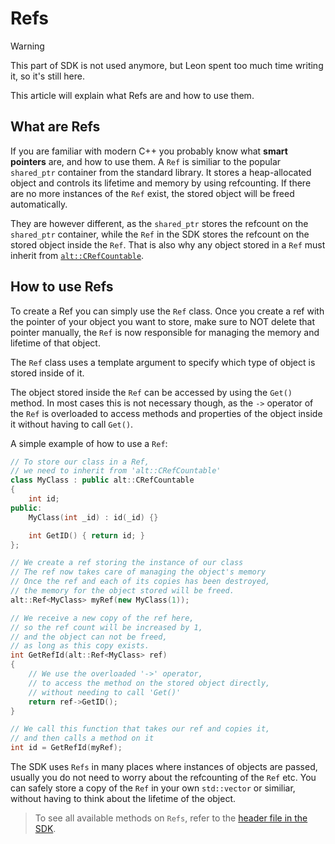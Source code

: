 # Refs

> [!WARNING]
> This part of SDK is not used anymore, but Leon spent too much time writing it, so it's still here.

This article will explain what Refs are and how to use them.

## What are Refs

If you are familiar with modern C++ you probably know what **smart pointers** are, and how to use them.
A `Ref` is similiar to the popular `shared_ptr` container from the standard library. 
It stores a heap-allocated object and controls its lifetime and memory by using refcounting. 
If there are no more instances of the `Ref` exist, the stored object will be freed automatically. 

They are however different, as the `shared_ptr` stores the refcount on the `shared_ptr` container, while the
`Ref` in the SDK stores the refcount on the stored object inside the `Ref`. That is also why any object stored in a `Ref` must
inherit from [`alt::CRefCountable`](https://github.com/altmp/cpp-sdk/blob/master/CRefCountable.h).

## How to use Refs

To create a Ref you can simply use the `Ref` class. Once you create a ref with the pointer of your object you want to store,
make sure to NOT delete that pointer manually, the `Ref` is now responsible for managing the memory and lifetime of that object.

The `Ref` class uses a template argument to specify which type of object is stored inside of it.

The object stored inside the `Ref` can be accessed by using the `Get()` method. In most cases this is not necessary though,
as the `->` operator of the `Ref` is overloaded to access methods and properties of the object inside it without having to call `Get()`.

A simple example of how to use a `Ref`:
```c++
// To store our class in a Ref,
// we need to inherit from 'alt::CRefCountable'
class MyClass : public alt::CRefCountable
{
    int id;
public:
    MyClass(int _id) : id(_id) {}

    int GetID() { return id; }
};

// We create a ref storing the instance of our class
// The ref now takes care of managing the object's memory
// Once the ref and each of its copies has been destroyed,
// the memory for the object stored will be freed.
alt::Ref<MyClass> myRef(new MyClass(1));
```
```c++
// We receive a new copy of the ref here,
// so the ref count will be increased by 1,
// and the object can not be freed,
// as long as this copy exists.
int GetRefId(alt::Ref<MyClass> ref)
{
    // We use the overloaded '->' operator, 
    // to access the method on the stored object directly,
    // without needing to call 'Get()'
    return ref->GetID();
}

// We call this function that takes our ref and copies it,
// and then calls a method on it
int id = GetRefId(myRef);
```

The SDK uses `Refs` in many places where instances of objects are passed, usually you do not need to worry about the refcounting of the `Ref` etc.
You can safely store a copy of the `Ref` in your own `std::vector` or similiar, without having to think about the lifetime of the object.

> To see all available methods on `Refs`, refer to the [header file in the SDK](https://github.com/altmp/cpp-sdk/blob/master/Ref.h).
